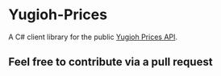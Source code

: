 # Yugioh-Prices
A C# client library for the public [Yugioh Prices API](https://yugiohprices.docs.apiary.io/#).

## Feel free to contribute via a pull request

